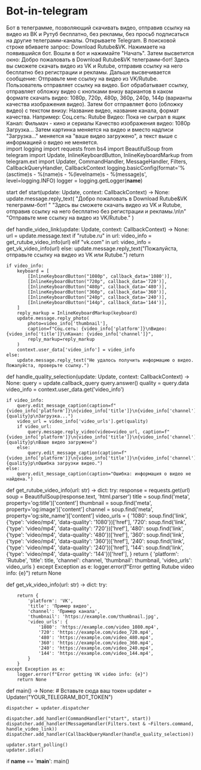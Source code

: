 # Bot-in-telegram
Бот в телеграмме, позволяющий скачивать видео, отправив ссылку на видео из ВК и Рутуб бесплатно, без рекламы, без просьб подписаться на другие телеграмм-каналы.
Открываете Telegram. В поисковой строке вбиваете запрос: Download Rutube&VK. Нажимаете на появившийся бот. Вошли в бот и нажимайте "Начать". Затем высветится окно: Добро пожаловать в Download Rutube&VK телеграмм-бот! Здесь вы сможете скачать видео из VK и Rutube, отправив ссылку на него бесплатно без регистрации и рекламы. Дальше высвечивается сообщение: Отправьте мне ссылку на видео из VK/Rutube. Пользователь отправляет ссылку на видео. Бот обрабатывает ссылку, отправляет обложку видео с кнопками внизу вариантов в каком формате скачать видео: 1080р, 720p, 480p, 360p, 240p, 144p (варианты качества изображения видео). Затем бот отправляет фото (обложку видео) с текстом внизу: Название видео, название канала, формат качества. 
Например:
Соц.сеть: Rutube
Видео: Пока не сыграл в ящик
Канал: Фильмач - кино и сериалы 
Качество изображения видео: 1080р 
Загрузка... 
Затем картинка меняется на видео и вместо надписи "Загрузка..." меняется на "ваше видео загружено", а текст выше с информацией о видео не меняется.  
import logging
import requests
from bs4 import BeautifulSoup
from telegram import Update, InlineKeyboardButton, InlineKeyboardMarkup
from telegram.ext import Updater, CommandHandler, MessageHandler, Filters, CallbackQueryHandler, CallbackContext
logging.basicConfig(format='%(asctime)s - %(name)s - %(levelname)s - %(message)s', level=logging.INFO)
logger = logging.getLogger(__name__)

start
def start(update: Update, context: CallbackContext) -> None:
    update.message.reply_text(
        "Добро пожаловать в Download Rutube&VK телеграмм-бот! "
        "Здесь вы сможете скачать видео из VK и Rutube, отправив ссылку на него бесплатно без регистрации и рекламы.\n\n"
        "Отправьте мне ссылку на видео из VK/Rutube."
    )


def handle_video_link(update: Update, context: CallbackContext) -> None:
    url = update.message.text
    if "rutube.ru" in url:
        video_info = get_rutube_video_info(url)
    elif "vk.com" in url:
        video_info = get_vk_video_info(url)
    else:
        update.message.reply_text("Пожалуйста, отправьте ссылку на видео из VK или Rutube.")
        return

    if video_info:
        keyboard = [
            [InlineKeyboardButton("1080p", callback_data='1080')],
            [InlineKeyboardButton("720p", callback_data='720')],
            [InlineKeyboardButton("480p", callback_data='480')],
            [InlineKeyboardButton("360p", callback_data='360')],
            [InlineKeyboardButton("240p", callback_data='240')],
            [InlineKeyboardButton("144p", callback_data='144')],
        ]
        reply_markup = InlineKeyboardMarkup(keyboard)
        update.message.reply_photo(
            photo=video_info['thumbnail'],
            caption=f"Соц.сеть: {video_info['platform']}\nВидео: {video_info['title']}\nКанал: {video_info['channel']}",
            reply_markup=reply_markup
        )
        context.user_data['video_info'] = video_info
    else:
        update.message.reply_text("Не удалось получить информацию о видео. Пожалуйста, проверьте ссылку.")


def handle_quality_selection(update: Update, context: CallbackContext) -> None:
    query = update.callback_query
    query.answer()
    quality = query.data
    video_info = context.user_data.get('video_info')

    if video_info:
        query.edit_message_caption(caption=f"{video_info['platform']}\n{video_info['title']}\n{video_info['channel']}\nКачество: {quality}p\nЗагрузка...")
        video_url = video_info['video_urls'].get(quality)
        if video_url:
            query.message.reply_video(video=video_url, caption=f"{video_info['platform']}\n{video_info['title']}\n{video_info['channel']}\nКачество: {quality}p\nВаше видео загружено")
        else:
            query.edit_message_caption(caption=f"{video_info['platform']}\n{video_info['title']}\n{video_info['channel']}\nКачество: {quality}p\nОшибка загрузки видео.")
    else:
        query.edit_message_caption(caption="Ошибка: информация о видео не найдена.")


def get_rutube_video_info(url: str) -> dict:
    try:
        response = requests.get(url)
        soup = BeautifulSoup(response.text, 'html.parser')
        title = soup.find('meta', property='og:title')['content']
        thumbnail = soup.find('meta', property='og:image')['content']
        channel = soup.find('meta', property='og:site_name')['content']
        video_urls = {
            '1080': soup.find('link', {'type': 'video/mp4', 'data-quality': '1080'})['href'],
            '720': soup.find('link', {'type': 'video/mp4', 'data-quality': '720'})['href'],
            '480': soup.find('link', {'type': 'video/mp4', 'data-quality': '480'})['href'],
            '360': soup.find('link', {'type': 'video/mp4', 'data-quality': '360'})['href'],
            '240': soup.find('link', {'type': 'video/mp4', 'data-quality': '240'})['href'],
            '144': soup.find('link', {'type': 'video/mp4', 'data-quality': '144'})['href'],
        }
        return {
            'platform': 'Rutube',
            'title': title,
            'channel': channel,
            'thumbnail': thumbnail,
            'video_urls': video_urls
        }
    except Exception as e:
        logger.error(f"Error getting Rutube video info: {e}")
        return None


def get_vk_video_info(url: str) -> dict:
    try:
   
        return {
            'platform': 'VK',
            'title': 'Пример видео',
            'channel': 'Пример канала',
            'thumbnail': 'https://example.com/thumbnail.jpg',
            'video_urls': {
                '1080': 'https://example.com/video_1080.mp4',
                '720': 'https://example.com/video_720.mp4',
                '480': 'https://example.com/video_480.mp4',
                '360': 'https://example.com/video_360.mp4',
                '240': 'https://example.com/video_240.mp4',
                '144': 'https://example.com/video_144.mp4',
            }
        }
    except Exception as e:
        logger.error(f"Error getting VK video info: {e}")
        return None


def main() -> None:
    # Вставьте сюда ваш токен
    updater = Updater("YOUR_TELEGRAM_BOT_TOKEN")

    dispatcher = updater.dispatcher

    dispatcher.add_handler(CommandHandler("start", start))
    dispatcher.add_handler(MessageHandler(Filters.text & ~Filters.command, handle_video_link))
    dispatcher.add_handler(CallbackQueryHandler(handle_quality_selection))

    updater.start_polling()
    updater.idle()

if __name__ == '__main__':
    main()

